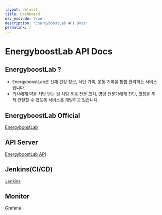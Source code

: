 ```yaml
---
layout: default
title: Dashboard
nav_exclude: true
description: "EnergyboostLab API Docs"
permalink: /
---
```


# EnergyboostLab API Docs

## EnergyboostLab ?
- EnergyboostLab은 신체 건강 정보, 식단 기록, 운동 기록을 통합 관리하는 서비스 입니다.
- 의사에게 약을 처방 받는 것 처럼 운동 전문 코치, 영양 전문가에게 진단, 코칭을 추적 관찰할 수 있도록 서비스를 개발하고 있습니다.

## EnergyboostLab Official
[EnergyboostLab](http://www.energyboostlab.com)

## API Server
[EnergyboostLab API](http://api.energyboostlab.com)

## Jenkins(CI/CD)
[Jenkins](http://jenkins.energyboostlab.com)

## Monitor
[Grafana](http://grafana.energyboostlab.com)